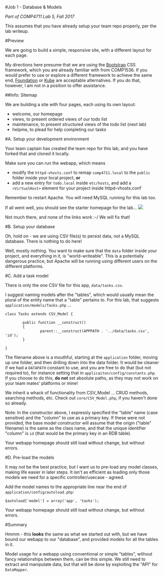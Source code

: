 #Job 1 - Database & Models

_Part of COMP4711 Lab 5, Fall 2017_

<div class="alert alert-info">
This assumes that you have already setup your team repo properly, per the lab writeup.
</div>

#Preview

We are going to build a simple, responsive site, with a different layout for each page.

My directions here presume that we are using the 
[Bootstrap](http://getbootstrap.com/) CSS framework,
which you are already familiar with from COMP1536. If you would prefer to use or 
explore a different framework to achieve the same end, 
[Foundation](http://foundation.zurb.com/) or 
[Kube](https://imperavi.com/kube/)
are acceptable alternatives. If you do that, however, I am not in a position to offer assistance.

##Info: Sitemap

We are building a site with four pages, each using its own layout:

- welcome, our homepage 
- views, to present ordered views of our todo list
- maintenance, to present structured views of the todo list (next lab)
- helpme, to plead for help completing our tasks

#A. Setup your development environment

Your team captain has created the team repo for this lab, and you have forked that
and cloned it locally.

Make sure you can run the webapp, which means 
- modify the `httpd-vhosts.conf` to remap `comp4711.local` to the `public` folder
inside your local project, **or**
- add a new entry for `todo.local` inside `etc/hosts`, and add a `<VirtualHost>` element
for your project inside httpd-vhosts.conf`

Remember to restart Apache. You will need MySQL running for this lab too.

If all went well, you should see the starter homepage for the lab...
<img class="scale" src="/pix/tutorials/todo/50.png" />

Not much there, and none of the links work :-/ We will fix that!

#B. Setup your database

Oh, hold on - we are using CSV file(s) to persist data, not a MySQL
database. There is nothing to do here!

Well, mostly nothing. You want to make sure that the `data` folder inside
your project, and everything in it, is "world-writeable". 
This is a potentially dangerous practice, but Apache will be running
using different users on the different platforms.

#C. Add a task model

There is only the one CSV file for this app, `data/tasks.csv`.

I suggest naming models after the "tables", which would usually mean
the plural of the entity name that a "table" pertains to. 
For this lab, that suggests `application/models/Tasks.php` ...

    class Tasks extends CSV_Model {

            public function __construct()
            {
                    parent::__construct(APPPATH . '../data/tasks.csv', 'id');
            }

    }

The filename above is a mouthful, starting at the `application` folder, moving
up one folder, and then drilling down into the data folder. It would be cleaner
if we had a `DATAPATH` constant to use, and you are free to do that (but not required to),
for instance setting that in `applicaiton/config/constants.php`. If you choose
to do this, **do not** set absolute paths, as they may not work on your
team mates' platforms or mine!

We inherit a whack of functionality from CSV_Model ... CRUD methods, searching methods,
etc. Check out `core/CSV_Model.php`, if you haven't done so already.

Note: In the constructor above, I expressly specified the "table" name (case sensitive) and
the "column" to use as a primary key. If these were not provided, the base model
constructor will assume that
the origin ("table" filename) is the same as the class name, and that the unique identifier
"column" is `id` (that would be the primary key in an RDB table).

Your webapp homepage should still load without change, but without errors.

#D. Pre-load the models

It may not be the best practice, but I want us to pre-load any model classes,
making life easier in later steps. It isn't as efficient as loading only those models 
we need for a specific controller/usecase - agreed.

Add the model names to the appropriate line near the end of `application/config/autoload.php`:

    $autoload['model'] = array('app', 'tasks');

Your webapp homepage should still load without change, but without errors.

#Summary

Hmmm - this **looks** the same as what we started out with, but we have bound our webapp
to our "database", and provided models for all the tables in it.

Model usage for a webapp using conventional or simple "tables", 
without fancy relationships between them, can
be this simple. We still need to extract and manipulate data, but that will
be done by exploiting the "API" for `DataMapper`.
